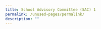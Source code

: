 ```yaml
---
title: School Advisory Committee (SAC) 1
permalink: /unused-pages/permalink/
description: ""
---
```

